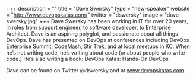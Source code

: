+++
description = ""
title = "Dave Swersky"
type = "new-speaker"
website = "http://www.devopskatas.com/"
twitter = "dswersky"
image = "dave-swersky.jpg"
+++
Dave Swersky has been working in IT for over 20 years, in roles from support engineer, to software developer, to Enterprise Architect. Dave is an aspiring polyglot, and passionate about all things DevOps. Dave has presented on DevOps at conferences including DevOps Enterprise Summit, CodeMash, Stir Trek, and at local meetups in KC. When he’s not writing code, he’s writing about code (or about people who write code.) He’s also writing a book: DevOps Katas: Hands-On DevOps

Dave can be found on Twitter @dswersky and at www.devopskatas.com.
